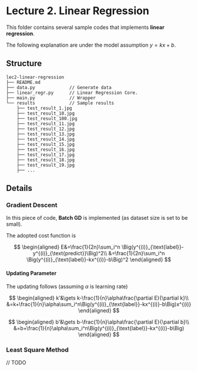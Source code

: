 # Lecture 2. Linear Regression

This folder contains several sample codes that implements **linear regression**.

The following explanation are under the model assumption $y=kx+b$.

## Structure

```
lec2-linear-regression
├── README.md
├── data.py 			// Generate data
├── linear_regr.py 		// Linear Regression Core.
├── main.py 			// Wrapper
└── results 			// Sample results
    ├── test_result_1.jpg
    ├── test_result_10.jpg
    ├── test_result_100.jpg
    ├── test_result_11.jpg
    ├── test_result_12.jpg
    ├── test_result_13.jpg
    ├── test_result_14.jpg
    ├── test_result_15.jpg
    ├── test_result_16.jpg
    ├── test_result_17.jpg
    ├── test_result_18.jpg
    ├── test_result_19.jpg
    ├── ...
```

## Details

### Gradient Descent

In this piece of code, **Batch GD** is implemented (as dataset size is set to be small).

The adopted cost function is

$$
\begin{aligned}
E&=\frac{1}{2n}\sum_i^n \Big(y^{(i)}_{\text{label}}-y^{(i)}_{\text{predict}}\Big)^2\\
&=\frac{1}{2n}\sum_i^n \Big(y^{(i)}_{\text{label}}-kx^{(i)}-b\Big)^2
\end{aligned}
$$

#### Updating Parameter

The updating follows (assuming $\alpha$ is learning rate)

$$
\begin{aligned}
k'&\gets k-\frac{1}{n}\alpha\frac{\partial E}{\partial k}\\
&=k+\frac{1}{n}\alpha\sum_i^n\Big(y^{(i)}_{\text{label}}-kx^{(i)}-b\Big)x^{(i)}
\end{aligned}
$$

$$
\begin{aligned}
b'&\gets b-\frac{1}{n}\alpha\frac{\partial E}{\partial b}\\
&=b+\frac{1}{n}\alpha\sum_i^n\Big(y^{(i)}_{\text{label}}-kx^{(i)}-b\Big)
\end{aligned}
$$

### Least Square Method

// TODO